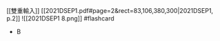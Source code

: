 [[雙重輸入]]
[[2021DSEP1.pdf#page=2&rect=83,106,380,300|2021DSEP1, p.2]]
![[2021DSEP1 8.png]] #flashcard 
- B
<!--ID: 1730727373086-->


